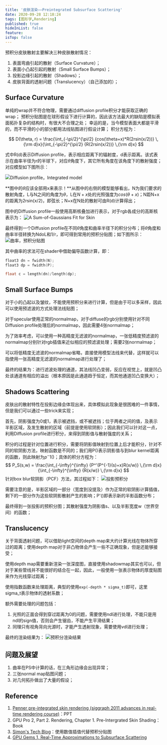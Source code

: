 ```yaml
---
title: '皮肤渲染——Preintegrated Subsurface Scattering'
date: 2020-09-28 12:18:24
tags: [图形学,Rendering]
published: true
hideInList: false
feature: 
isTop: false
---
```

预积分皮肤散射主要解决三种皮肤散射情况：
1. 表面弯曲引起的散射（Surface Curvature）；
2. 表面小凸起引起的散射（Small Surface Bumps）；
3. 投影边缘引起的散射（Shadows）；
4. 皮肤背面的透射问题（Translucency）（自己添加的）；

## Surface Curvature

单纯的wrap并不符合物理，需要通过diffusion profile积分才能获取正确的wrap；
预积分贴图是在球形假设下进行计算的，因此该方法最大的缺陷是模拟表面拓扑复杂的结构时，有很大不合理之处；
幸运的是，当今模型表面大都是平滑的，而不平滑的小的部分都用法线贴图进行假设计算；
积分方程为：

$$
D(\theta, r) = \frac{\int_{-\pi/2}^{\pi/2} {cos(\theta+x)*R(2rsin(x/2))} \,{\rm d}x}{\int_{-\pi/2}^{\pi/2} {R(2rsin(x/2))} \,{\rm d}x} 
$$

式中R(d)表示Diffusion profile，表示相应距离下的辐射度，d表示距离。该式表示在曲率半径为r的半球下，对应$\theta$角度下，其它所有角度在该角度下的散射强度；对应模型如下图所示：

![Diffusion profile，Integrated model](https://wingstone.github.io/post-images/1601282044664.jpg)

**图中的$\theta$应该全部用x来表示！**从图中的右侧的模型能够看出，N为我们要求的散射角度，L与N之间的角度为$\theta$，L在$N+x$处的光照强度为$cos(\theta+x)$；N距N+x的距离为2rsin(x/2)，即弦长；N+x在N处的散射可由R(d)计算得出；

图中的Diffusion profile一般使用高斯核叠加进行表示，对于rgb各成分的高斯核表示为：
![A Sum-of-Gaussians Fit for Skin](https://wingstone.github.io/post-images/1601282423542.jpg)

最终得到一个Diffusion profile在不同$\theta$角度和曲率半径下的积分分布；将$\theta$角度和曲率半径转换为NdoL和1/r，即可得到常用的预积分贴图；如下图所示：
![曲率，预积分贴图](https://wingstone.github.io/post-images/1601283515546.jpg)

其中曲率的求法可在shader中借助偏导函数计算，即：
```C++
float3 dn = fwidth(N);
float3 dp = fwidth(P);

float c = length(dn)/length(dp);
```

## Small Surface Bumps

对于小的凸起以及皱纹，不能使用预积分来进行计算，但是由于可以多采样，因此可以使用预滤波的方式处理法线贴图；

对于specular使用正常的normalmap，对于diffuse的rgb分别使用针对不同Diffusion profile处理后的normalmap，因此需要4张normalmap；

为了效率考虑，可以使用一种高精度无滤波的normalmap，一张低精度预滤波的normalmap分别针对rgb插值来近似相应的预滤波处理；需要2张normalmap；

可以将低精度无滤波的normalmap省略，直接使用模型法线来代替，这样就可以指使用一张高精度无滤波的normalmap进行处理了；

最终的结果为：进行滤波处理的通道，其法线凹凸变弱，反应在视觉上，就是凹凸处该通道有相应的溢出（根本原因是此通道趋于恒定，而其他通道凹凸变换大）；

## Shadows Scattering

皮肤出的散射特性在投影边缘会体现出来，具体模拟此现象是很困难的一件事情，但是我们可以通过一些trick来实现；

首先，阴影强度为0或1，表示被遮挡，或不被遮挡；位于两者之间的值，及表示半影区域，及发生散射的区域（前提是使用软阴影）；因此我们可以针对这一点，利用Diffusion profile进行积分，来得到阴影值与散射强度的关系；

积分的过程是针对位置进行积分，需要将阴影值映射到位置上后才能积分，针对不同的软阴影方法，映射函数是不同的；我们用P()表示阴影值与到blur kernel距离的函数，则此映射为$p^-{1}()$；具体的积分方程为：
$$
P_S(s,w)  = \frac{\int_{-\infty}^{\infty} {P^'(P^{-1}(s)+x)R(x/w)} \,{\rm d}x}{\int_{-\infty}^{\infty} {R(x/w)} \,{\rm d}x} 
$$
针对box blur软阴影（PCF）方法，其过程如下：
![投影预积分](https://wingstone.github.io/post-images/1601347525242.jpg)

需要注意的是，半影区域的一部分（宽度到没提及）作为正常的软阴影计算插值，剩下的一部分作为这些软阴影散射产生的影响；P'()即表示新的半影函数分布；

最终得到一张投影的预积分图；其散射强度为阴影值s、以及半影宽度w（世界空间）的函数；

## Translucency

关于背面透射问题，可以借助light空间的depth map来大约计算光线在物体所穿过的距离；使用depth map对于非凸物体会产生一些不正确现象，但是还能够接受；

使用depth map需要重新渲染一张深度图，直接使用shadowmap其实也可以，但对于某些管线并不能很好的结合在一起，因此，一般使用一张表示物体的厚度贴图来作为光线穿过距离；

使用指数函数来处理距离，典型的使用`exp(-depth * sigma_t)`即可，这里sigma_t表示物体的透射系数；

额外需要处理的问题包括：
1. 光照的正面会得到穿过距离为0的问题，需要使用ndl进行处理，不能只是用ndl的sign值，否则会产生锯齿，不能产生平滑结果；
2. 同理只有视角背向光源时，才能产生透射现象，需要使用vdl进行处理；

最终的渲染结果为：
![预积分渲染结果](https://wingstone.github.io/post-images/1601388479937.jpg)

## 问题及展望

1. 曲率在PS中计算的话，在三角形边缘会出现异常；
2. 三张normal map贴图问题；
3. 对几何拓扑做出了大量的假设；

## Reference
1. [Penner pre-integrated skin rendering (siggraph 2011 advances in real-time rendering course)](https://www.slideshare.net/leegoonz/penner-preintegrated-skin-rendering-siggraph-2011-advances-in-realtime-rendering-course)：PPT
2. GPU Pro 2, Part 2. Rendering, Chapter 1. Pre-Intergrated Skin Shading：Book
3. [Simon's Tech Blog](http://simonstechblog.blogspot.com/2015/02/pre-integrated-skin-shading.html)：使用数值插值代替预积分贴图
4. [GPU Gems 1, Real-Time Approximations to Subsurface Scattering](https://developer.nvidia.com/gpugems/gpugems/part-iii-materials/chapter-16-real-time-approximations-subsurface-scattering)